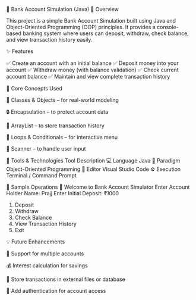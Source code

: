 🏦 Bank Account Simulation (Java)
📘 Overview

This project is a simple Bank Account Simulation built using Java and Object-Oriented Programming (OOP) principles.
It provides a console-based banking system where users can deposit, withdraw, check balance, and view transaction history easily.

✨ Features

✅ Create an account with an initial balance
✅ Deposit money into your account
✅ Withdraw money (with balance validation)
✅ Check current account balance
✅ Maintain and view complete transaction history

🧠 Core Concepts Used

🧱 Classes & Objects – for real-world modeling

🔒 Encapsulation – to protect account data

📜 ArrayList – to store transaction history

🔁 Loops & Conditionals – for interactive menu

💬 Scanner – to handle user input

🧰 Tools & Technologies
Tool	Description
💻 Language	Java
🧠 Paradigm	Object-Oriented Programming
🧩 Editor	Visual Studio Code
⚙️ Execution	Terminal / Command Prompt

🚀 Sample Operations
🏦 Welcome to Bank Account Simulator
Enter Account Holder Name: Prajj
Enter Initial Deposit: ₹1000

1. Deposit
2. Withdraw
3. Check Balance
4. View Transaction History
5. Exit

💡 Future Enhancements

🏢 Support for multiple accounts

💰 Interest calculation for savings

📁 Store transactions in external files or database

🔐 Add authentication for account access
